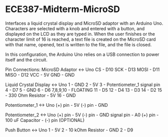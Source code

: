# ECE387-Midterm-MicroSD

Interfaces a liquid crystal display and MicroSD adaptor with an Arduino Uno.
Characters are selected with a knob and entered with a button, and displayed on the LCD as
they are typed in.  When the user finishes or the character limit of 16 is reached, a text
file is created on the MicroSD card with that name, opened, text is written to the file,
and the file is closed.

In this configuration, the Arduino Uno relies on a USB connection to power itself and the circuit.

Pin Connections:
  MicroSD Adaptor <-> Uno
      CS - D10
     SCK - D13
    MOSI - D11
    MISO - D12
     VCC - 5V
     GND - GND

  Liquid Crystal Display <-> Uno
           1 - GND
           2 - 5V
           3 - Potentiometer_1 signal pin
           4 - D7
           5 - GND
           6 - D6
    7,8,9,10 - FLOATING
          11 - D5
          12 - D4
          13 - D3
          14 - D2
          15 - 330 Ohm Resistor - 5V
          16 - GND
          
  Potentiometer_1 <-> Uno
    (+) pin - 5V
    (-) pin - GND
  
  Potentiometer_2 <-> Uno
       (+) pin - 5V
       (-) pin - GND
    signal pin - A0
       (+) pin - 100 uF Capacitor - (-) pin (OPTIONAL)
    
  Push Button <-> Uno
    1 - 5V
    2 - 10 kOhm Resistor - GND
    2 - D9
    
